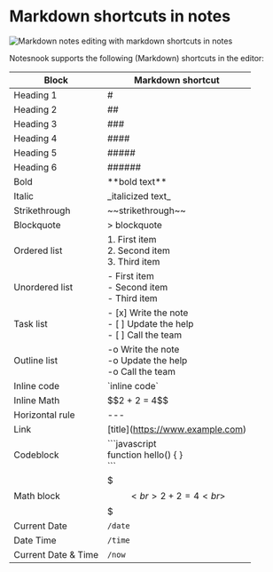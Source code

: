 # Markdown shortcuts in notes

![Markdown notes editing with markdown shortcuts in notes](/markdown-editing.gif)

Notesnook supports the following (Markdown) shortcuts in the editor:

| Block               | Markdown shortcut                                                     |
| ------------------- | --------------------------------------------------------------------- |
| Heading 1           | #                                                                     |
| Heading 2           | ##                                                                    |
| Heading 3           | ###                                                                   |
| Heading 4           | ####                                                                  |
| Heading 5           | #####                                                                 |
| Heading 6           | ######                                                                |
| Bold                | \*\*bold text\*\*                                                     |
| Italic              | \_italicized text\_                                                   |
| Strikethrough       | \~\~strikethrough\~\~                                                 |
| Blockquote          | > blockquote                                                          |
| Ordered list        | 1. First item<br>2. Second item<br>3. Third item                      |
| Unordered list      | - First item<br>- Second item<br>- Third item                         |
| Task list           | - \[x] Write the note<br>- [ ] Update the help<br>- [ ] Call the team |
| Outline list        | -o Write the note<br>-o Update the help<br>-o Call the team           |
| Inline code         | \`inline code\`                                                       |
| Inline Math         | \$\$2 + 2 = 4\$\$                                                     |
| Horizontal rule     | ---                                                                   |
| Link                | \[title](https://www.example.com)                                     |
| Codeblock           | \`\`\`javascript<br>function hello() { }<br>\`\`\`                    |
| Math block          | $$$<br>2 + 2 = 4<br>$$$                                               |
| Current Date        | `/date`                                                               |
| Date Time           | `/time`                                                               |
| Current Date & Time | `/now`                                                                |
